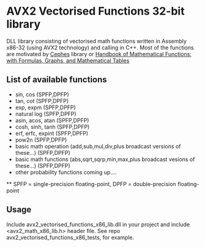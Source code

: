 # AVX2 Vectorised Functions 32-bit library
DLL library consisting of vectorised math functions written in Assembly x86-32 (using AVX2 technology) and calling in C++.
Most of the functions are motivated by [Cephes](https://www.netlib.org/cephes/) library or 
[Handbook of Mathematical Functions: with Formulas, Graphs, and Mathematical Tables](https://www.amazon.com/Handbook-Mathematical-Functions-Formulas-Mathematics/dp/0486612724)

## List of available functions
* sin, cos (SPFP,DPFP)
* tan, cot (SPFP,DPFP)
* exp, expm (SPFP,DPFP)
* natural log (SPFP,DPFP)
* asin, acos, atan (SPFP,DPFP)
* cosh, sinh, tanh (SPFP,DPFP)
* erf, erfc, expint (SPFP,DPFP)
* pow2n (SPFP,DPFP)
* basic math operation (add,sub,mul,div,plus broadcast versions of these...) (SPFP,DPFP)
* basic math functions (abs,sqrt,sqrp,min,max,plus broadcast vesions of these...) (SPFP,DPFP)
* other probability functions coming up....

** SPFP = single-precision floating-point, DPFP = double-precision floating-point

## Usage
Include avx2_vectorised_functions_x86_lib.dll in your project and include <avx2_math_x86_lib.h> header file.
See repo avx2_vectorised_functions_x86_tests, for example.
